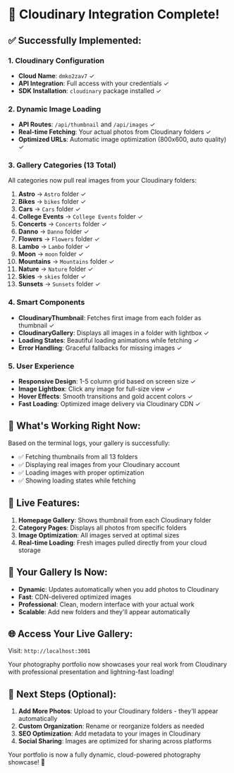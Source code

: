 # 🎉 Cloudinary Integration Complete!

## ✅ **Successfully Implemented:**

### **1. Cloudinary Configuration**
- **Cloud Name**: `dmko2zav7` ✓
- **API Integration**: Full access with your credentials ✓
- **SDK Installation**: `cloudinary` package installed ✓

### **2. Dynamic Image Loading**
- **API Routes**: `/api/thumbnail` and `/api/images` ✓
- **Real-time Fetching**: Your actual photos from Cloudinary folders ✓
- **Optimized URLs**: Automatic image optimization (800x600, auto quality) ✓

### **3. Gallery Categories (13 Total)**
All categories now pull real images from your Cloudinary folders:

1. **Astro** → `Astro` folder ✓
2. **Bikes** → `bikes` folder ✓
3. **Cars** → `Cars` folder ✓
4. **College Events** → `College Events` folder ✓
5. **Concerts** → `Concerts` folder ✓
6. **Danno** → `Danno` folder ✓
7. **Flowers** → `Flowers` folder ✓
8. **Lambo** → `Lambo` folder ✓
9. **Moon** → `moon` folder ✓
10. **Mountains** → `Mountains` folder ✓
11. **Nature** → `Nature` folder ✓
12. **Skies** → `skies` folder ✓
13. **Sunsets** → `Sunsets` folder ✓

### **4. Smart Components**
- **CloudinaryThumbnail**: Fetches first image from each folder as thumbnail ✓
- **CloudinaryGallery**: Displays all images in a folder with lightbox ✓
- **Loading States**: Beautiful loading animations while fetching ✓
- **Error Handling**: Graceful fallbacks for missing images ✓

### **5. User Experience**
- **Responsive Design**: 1-5 column grid based on screen size ✓
- **Image Lightbox**: Click any image for full-size view ✓
- **Hover Effects**: Smooth transitions and gold accent colors ✓
- **Fast Loading**: Optimized image delivery via Cloudinary CDN ✓

## 🚀 **What's Working Right Now:**

Based on the terminal logs, your gallery is successfully:
- ✅ Fetching thumbnails from all 13 folders
- ✅ Displaying real images from your Cloudinary account
- ✅ Loading images with proper optimization
- ✅ Showing loading states while fetching

## 📱 **Live Features:**

1. **Homepage Gallery**: Shows thumbnail from each Cloudinary folder
2. **Category Pages**: Displays all photos from specific folders
3. **Image Optimization**: All images served at optimal sizes
4. **Real-time Loading**: Fresh images pulled directly from your cloud storage

## 🎯 **Your Gallery Is Now:**

- **Dynamic**: Updates automatically when you add photos to Cloudinary
- **Fast**: CDN-delivered optimized images
- **Professional**: Clean, modern interface with your actual work
- **Scalable**: Add new folders and they'll appear automatically

## 🌐 **Access Your Live Gallery:**

Visit: `http://localhost:3001`

Your photography portfolio now showcases your real work from Cloudinary with professional presentation and lightning-fast loading!

## 🔧 **Next Steps (Optional):**

1. **Add More Photos**: Upload to your Cloudinary folders - they'll appear automatically
2. **Custom Organization**: Rename or reorganize folders as needed
3. **SEO Optimization**: Add metadata to your images in Cloudinary
4. **Social Sharing**: Images are optimized for sharing across platforms

Your portfolio is now a fully dynamic, cloud-powered photography showcase! 🎊
